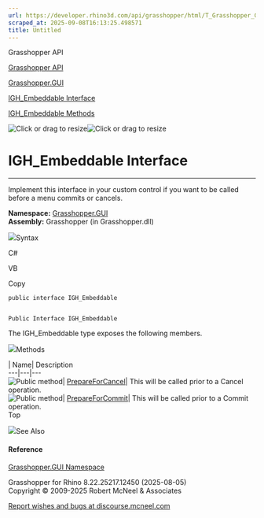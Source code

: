 ```yaml
---
url: https://developer.rhino3d.com/api/grasshopper/html/T_Grasshopper_GUI_IGH_Embeddable.htm
scraped_at: 2025-09-08T16:13:25.498571
title: Untitled
---
```


Grasshopper API

[Grasshopper API](../html/723c01da-9986-4db2-8f53-6f3a7494df75.htm
"Grasshopper API")

[Grasshopper.GUI](../html/N_Grasshopper_GUI.htm "Grasshopper.GUI")

[IGH_Embeddable Interface](../html/T_Grasshopper_GUI_IGH_Embeddable.htm
"IGH_Embeddable Interface")

[IGH_Embeddable Methods](../html/Methods_T_Grasshopper_GUI_IGH_Embeddable.htm
"IGH_Embeddable Methods")

![Click or drag to resize](../icons/TocOpen.gif)![Click or drag to
resize](../icons/TocClose.gif)

# IGH_Embeddable Interface  
  
---  
  
Implement this interface in your custom control if you want to be called
before a menu commits or cancels.

**Namespace:** [Grasshopper.GUI](N_Grasshopper_GUI.htm)  
**Assembly:** Grasshopper (in Grasshopper.dll)

![](../icons/SectionExpanded.png)Syntax

C#

VB

Copy

    
    
    public interface IGH_Embeddable
    
    
    Public Interface IGH_Embeddable

The IGH_Embeddable type exposes the following members.

![](../icons/SectionExpanded.png)Methods

| Name| Description  
---|---|---  
![Public method](../icons/pubmethod.gif)|
[PrepareForCancel](M_Grasshopper_GUI_IGH_Embeddable_PrepareForCancel.htm)|
This will be called prior to a Cancel operation.  
![Public method](../icons/pubmethod.gif)|
[PrepareForCommit](M_Grasshopper_GUI_IGH_Embeddable_PrepareForCommit.htm)|
This will be called prior to a Commit operation.  
Top

![](../icons/SectionExpanded.png)See Also

#### Reference

[Grasshopper.GUI Namespace](N_Grasshopper_GUI.htm)

Grasshopper for Rhino 8.22.25217.12450 (2025-08-05)  
Copyright © 2009-2025 Robert McNeel & Associates

[Report wishes and bugs at
discourse.mcneel.com](https://discourse.mcneel.com/c/grasshopper)

